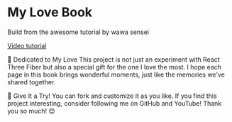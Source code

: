 # My Love Book

Build from the awesome tutorial by wawa sensei

[Video tutorial](https://youtu.be/b7a_Y1Ja6js)

💖 Dedicated to My Love
This project is not just an experiment with React Three Fiber but also a special gift for the one I love the most. I hope each page in this book brings wonderful moments, just like the memories we’ve shared together.

🚀 Give It a Try!
You can fork and customize it as you like. If you find this project interesting, consider following me on GitHub and YouTube! Thank you so much! 😊
